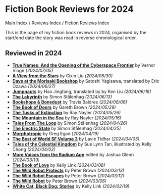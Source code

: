 # Fiction Book Reviews for 2024

[Main Index](../../../README.md) / [Reviews Index](../../README.md) / [Fiction Reviews Index](../README.md)

This is the page of my fiction book reviews in 2024, organised by the start/end date the story was read in reverse chronological order.

## Reviewed in 2024
- [**True Names: And the Opening of the Cyberspace Frontier**](20240705-TrueNamesOpeningCyberspace.md) by Vernor Vinge *(2024/07/05)*
- [**A View from the Stars**](20240630-ViewStars.md) by Cixin Liu *(2024/06/30)*
- [**Days at the Morisaki Bookshop**](20240627-DaysMorisakiBookshop.md) by Satoshi Yagisawa, translated by Eric Ozawa *(2024/06/27)*
- [**Jumpnauts**](20240618-Jumpnauts.md) by Hao Jingfang, translated by by Ken Liu *(2024/06/18)*
- [**The Labyrinth**](20240613-Labyrinth.md) by Simon Stålenhag *(2024/06/13)*
- [**Bookshops & Bonedust**](20240606-BookshopsBonedust.md) by Travis Baldree *(2024/06/06)*
- [**The Book of Doors**](20240529-BookOfDoors.md) by Gareth Brown *(2024/05/29)*
- [**The Tusks of Extinction**](20240526-TusksExtinction.md) by Ray Nayler *(2024/05/26)*
- [**The Mountain in the Sea**](20240516-MountainSea.md) by Ray Nayler *(2024/05/16)*
- [**Tales From The Loop**](20240426-TalesLoop.md) by Simon Stålenhag *(2024/04/26)*
- [**The Electric State**](20240425-ElectricState.md) by Simon Stålenhag *(2024/04/25)*
- [**Morphotropic**](20240419-Morphotrophic.md) by Greg Egan *(2024/04/19)*
- [**The Best of World SF Volume 3**](20240405-BestWorldSF3.md) by Lavie Tidhar *(2024/04/05)*
- [**Tales of the Celestial Kingdom**](20240402-TalesCelestialKingdom.md) by Sue Lynn Tan, illustrated by Kelly Chong *(2024/04/02)*
- [**More Voices from the Radium Age**](20240319-MoveVoicesRadiumAge.md) edited by Joshua Glenn *(2024/03/19)*
- [**The Book of Love**](20240308-BookLove.md) by Kelly Link *(2024/03/08)*
- [**The Wild Robot Protects**](20240313-WildRobotProtects.md) by Peter Brown *(2024/03/13)*
- [**The Wild Robot Escapes**](20240312-WildRobotEscapes.md) by Peter Brown *(2024/03/12)*
- [**The Wild Robot**](20240306-WildRobot.md) by Peter Brown *(2024/03/06)*
- [**White Cat, Black Dog: Stories**](20240219-WhiteCatBlackDog.md) by Kelly Link *(2024/02/19)*

